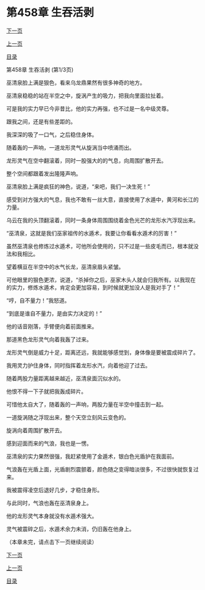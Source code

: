 <h1>第458章   生吞活剥</h1>
            <div><p><a href="./1372_%E7%AC%AC458%E7%AB%A0_%E7%94%9F%E5%90%9E%E6%B4%BB%E5%89%A5.md">下一页</a></p><p><a href="./1370_%E7%AC%AC457%E7%AB%A0_%E5%A4%AA%E6%9E%81%E5%9B%BE.md">上一页</a></p><p><a href="../">目录</a></p></div>
            <div><p>第458章   生吞活剥 (第1/3页)</p><p>巫清泉脸上满是狠色，看来乌龙鼎果然有很多神奇的地方。</p><p>巫清泉稳稳的站在半空之中，旋涡产生的吸力，把我向里面拉扯着。</p><p>可是我的实力早已今非昔比，他的实力再强，也不过是一名中级灵尊。</p><p>跟我之间，还是有些差距的。</p><p>我深深的吸了一口气，之后稳住身体。</p><p>随着轰的一声响，一道龙形灵气从旋涡当中喷涌而出。</p><p>龙形灵气在空中翻滚着，同时一股强大的的气息，向周围扩散开去。</p><p>整个空间都跟着发出隆隆声响。</p><p>巫清泉脸上满是疯狂的神色，说道，“来吧，我们一决生死！”</p><p>感受到对方强大的气息，我也不敢有一丝大意，直接使用了水遁中，黄河和长江的力量。</p><p>乌云在我的头顶翻滚着，同时一条身体周围围绕着金色光芒的龙形水汽浮现出来。</p><p>“巫清泉，这就是我们巫家祖传的水遁术，我要让你看看水遁术的厉害！”</p><p>虽然巫清泉也修炼过水遁术，可他所会使用的，只不过是一些皮毛而已，根本就没法和我相比。</p><p>望着横亘在半空中的水气长龙，巫清泉眉头紧皱。</p><p>可他眼里的狠色更浓，说道，“杀掉你之后，巫家木头人就会归我所有。以我现在的实力，修炼水遁术，肯定会更加容易，到时候就更加没人是我对手了！”</p><p>“哼，自不量力！”我怒道。</p><p>“到底是谁自不量力，是由实力决定的！”</p><p>他的话音刚落，手臂便向着前面推来。</p><p>那道黑色龙形灵气向着我轰了过来。</p><p>龙形灵气倒是威力十足，距离还远，我就能够感觉到，身体像是要被震成碎片了。</p><p>我用灵力护住身体，同时指挥着龙形水汽，向着他迎了过去。</p><p>随着两股力量距离越来越近，巫清泉面沉似水的。</p><p>他恨不得一下子就把我轰成碎片。</p><p>可惜他太自大了，随着轰的一声响，两股力量在半空中撞击到一起。</p><p>一道旋涡随之浮现出来，整个天空立刻风云变色的。</p><p>旋涡向着周围扩散开去。</p><p>感到迎面而来的气浪，我也是一愣。</p><p>巫清泉的实力果然很强，我赶紧使用了金遁术，银白色光盾护在我面前。</p><p>气浪轰在光盾上面，光盾剧烈震颤着，颜色随之变得暗淡很多，不过很快就恢复过来。</p><p>我被震得凌空后退好几步，才稳住身形。</p><p>与此同时，气浪也轰在巫清泉身上。</p><p>他的龙形灵气本身就没有水遁术强大。</p><p>灵气被震碎之后，水遁术余力未消，仍旧轰在他身上。</p><p>（本章未完，请点击下一页继续阅读）</p></div>
            <div><p><a href="./1372_%E7%AC%AC458%E7%AB%A0_%E7%94%9F%E5%90%9E%E6%B4%BB%E5%89%A5.md">下一页</a></p><p><a href="./1370_%E7%AC%AC457%E7%AB%A0_%E5%A4%AA%E6%9E%81%E5%9B%BE.md">上一页</a></p><p><a href="../">目录</a></p></div>